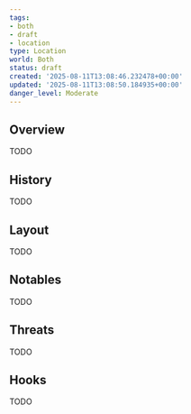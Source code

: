 ```yaml
---
tags:
- both
- draft
- location
type: Location
world: Both
status: draft
created: '2025-08-11T13:08:46.232478+00:00'
updated: '2025-08-11T13:08:50.184935+00:00'
danger_level: Moderate
---
```



## Overview

TODO
## History

TODO
## Layout

TODO
## Notables

TODO
## Threats

TODO
## Hooks

TODO
